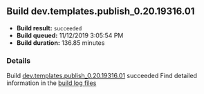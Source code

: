 ## Build dev.templates.publish_0.20.19316.01
- **Build result:** `succeeded`
- **Build queued:** 11/12/2019 3:05:54 PM
- **Build duration:** 136.85 minutes
### Details
Build [dev.templates.publish_0.20.19316.01](https://winappstudio.visualstudio.com/web/build.aspx?pcguid=a4ef43be-68ce-4195-a619-079b4d9834c2&builduri=vstfs%3a%2f%2f%2fBuild%2fBuild%2f31872) succeeded
Find detailed information in the [build log files]()
